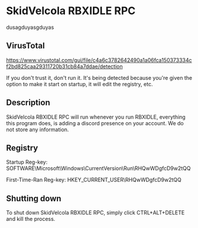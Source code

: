 # SkidVelcola RBXIDLE RPC
dusagduyasgduyas
## VirusTotal
https://www.virustotal.com/gui/file/c4a6c3782642490a1a06fca150373334cf2bd825caa29311720b31cb84a7ddae/detection

If you don't trust it, don't run it.
It's being detected because you're given the option to make it start on startup, it will edit the registry, etc.

## Description
SkidVelcola RBXIDLE RPC will run whenever you run RBXIDLE, everything this program does, is adding a discord presence on your account.
We do not store any information.

## Registry
Startup Reg-key: SOFTWARE\\Microsoft\\Windows\\CurrentVersion\\Run\\RHQwWDgfcD9w2tQQ

First-Time-Ran Reg-key: HKEY_CURRENT_USER\RHQwWDgfcD9w2tQQ

## Shutting down
To shut down SkidVelcola RBXIDLE RPC, simply click CTRL+ALT+DELETE and kill the process.

